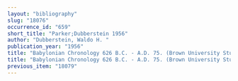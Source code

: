 ```yaml
---
layout: "bibliography"
slug: "18076"
occurrence_id: "659"
short_title: "Parker;Dubberstein 1956"
author: "Dubberstein, Waldo H. "
publication_year: "1956"
title: "Babylonian Chronology 626 B.C. - A.D. 75. (Brown University Studies 19)"
title: "Babylonian Chronology 626 B.C. - A.D. 75. (Brown University Studies 19)"
previous_item: "18079"
---
```

